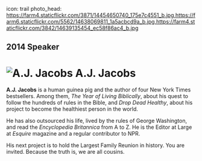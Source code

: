 icon: trail
photo_head: https://farm4.staticflickr.com/3871/14454650740_175e7c4551_b.jpg,https://farm6.staticflickr.com/5562/14638069811_1a5acbcd9a_b.jpg,https://farm4.staticflickr.com/3842/14639135454_ec58f86ac4_b.jpg

## 2014 Speaker

# ![A.J. Jacobs](http://imgs.wds.fm/AJ-Jacobs-avatar.png) A.J. Jacobs

<div class="zig-zags_blue"></div>

**A.J. Jacobs** is a human guinea pig and the author of four New York Times bestsellers. Among them, *The Year of Living Biblically*, about his quest to follow the hundreds of rules in the Bible, and *Drop Dead Healthy*, about his project to become the healthiest person in the world.

He has also outsourced his life, lived by the rules of George Washington, and read the *Encyclopedia Britannica* from A to Z. He is the Editor at Large at *Esquire* magazine and a regular contributor to NPR.

His next project is to hold the Largest Family Reunion in history. You are invited. Because the truth is, we are all cousins.
